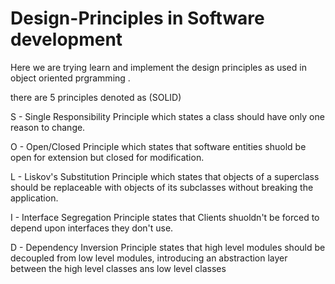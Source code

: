 # Design-Principles in Software development

 Here we are trying learn and implement the design principles as used in object oriented prgramming .

there are 5 principles denoted as (SOLID)

S - Single Responsibility Principle which states a class should have only one reason to change.

O - Open/Closed Principle which states that software entities shuold be open for extension but closed for modification.

L - Liskov's Substitution Principle which states that  objects of a superclass should be replaceable with objects of its subclasses without breaking the application.

I - Interface Segregation Principle states that Clients shuoldn't be forced to depend upon interfaces they don't use.

D - Dependency Inversion Principle states that high level modules should be decoupled from low level modules, introducing an abstraction layer between the high level classes ans low level classes